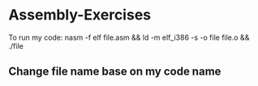 # Assembly-Exercises
To run my code: nasm -f elf file.asm && ld -m elf_i386 -s -o file file.o && ./file
## Change file name base on my code name 
